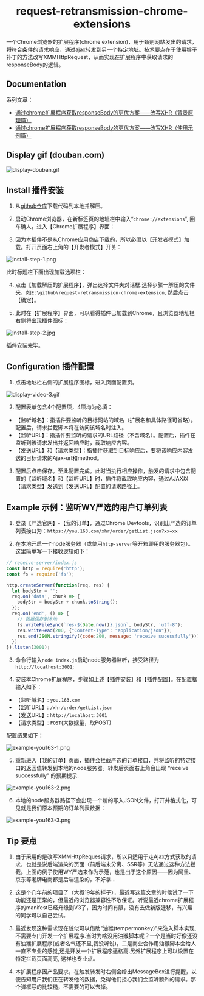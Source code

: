 <h1 align="center">request-retransmission-chrome-extensions</h1>
一个Chrome浏览器的扩展程序(chrome extension)，用于甄别网站发出的请求，将符合条件的请求响应，通过ajax转发到另一个特定地址。技术要点在于使用猴子补丁的方法改写XMMHttpRequest，从而实现在扩展程序中获取请求的responseBody的逻辑。

## Documentation

系列文章：
- [通过chrome扩展程序获取responseBody的更优方案——改写XHR（背景原理篇）](https://juejin.cn/post/7160249728137969700)
- [通过chrome扩展程序获取responseBody的更优方案——改写XHR（使用示例篇）](https://juejin.cn/post/7160249966793850910)

## Display gif (douban.com)

![display-douban.gif](https://p6-juejin.byteimg.com/tos-cn-i-k3u1fbpfcp/67c65f79c7f84977a9747d83a0c24ed8~tplv-k3u1fbpfcp-watermark.image?)

## Install 插件安装

1. 从[github仓库](https://github.com/zx69/request-retransmission-chrome-extension)下载代码到本地并解压。

2. 启动Chrome浏览器，在新标签页的地址栏中输入“`chrome://extensions`”, 回车确人，进入【Chrome扩展程序】界面：

3. 因为本插件不是从Chrome应用商店下载的，所以必须以【开发者模式】加载。打开页面右上角的【开发者模式】开关：

![install-step-1.png](https://p1-juejin.byteimg.com/tos-cn-i-k3u1fbpfcp/d07c5a2f73b14803910d77a1e4958ec9~tplv-k3u1fbpfcp-watermark.image?)

此时标题栏下面出现加载选项栏：

4. 点击【加载解压的扩展程序】，弹出选择文件夹对话框.选择步骤一解压的文件夹，如`E:\github\request-retransmission-chrome-extension`, 然后点击【确定】。

5. 此时在【扩展程序】界面，可以看得插件已加载到Chrome，且浏览器地址栏右侧将出现插件图标：

![install-step-2.jpg](https://p1-juejin.byteimg.com/tos-cn-i-k3u1fbpfcp/7cd04772c83644e5947f31007a683516~tplv-k3u1fbpfcp-watermark.image?)

插件安装完毕。

## Configuration 插件配置
1. 点击地址栏右侧的扩展程序图标，进入页面配置页。

![display-video-3.gif](https://p9-juejin.byteimg.com/tos-cn-i-k3u1fbpfcp/a7990b59ecd34d4198df099f11717ddc~tplv-k3u1fbpfcp-watermark.image?)

2. 配置表单包含4个配置项，4项均为必填：
  - 【监听域名】：指插件要监听的目标网站的域名（扩展名和具体路径可省略）。配置后，请求拦截脚本将在访问该域名时注入。
  - 【监听URL】：指插件要监听的请求的URL路径（不含域名）。配置后，插件在监听到该请求发出并返回响应时，截取响应内容。
  - 【发送URL】和【请求类型】：指插件获取到目标响应后，要将该响应内容发送的目标请求的Ajax-url和method。

3. 配置后点击保存。至此配置完成。此时当执行相应操作，触发的请求中包含配置的【监听域名】和【监听URL】时，插件将截取响应内容，通过AJAX以【请求类型】发送到【发送URL】配置的请求路径上。

## Example 示例：监听WY严选的用户订单列表

1. 登录【严选官网】-【我的订单】，通过Chrome Devtools，识别出严选的订单列表接口为：`https://you.163.com/xhr/order/getList.json?xx=xx`

2. 在本地开启一个node服务器（或使用`http-server`等开箱即用的服务器包）。这里简单写一下接收逻辑如下：

```javascript
// receive-server/index.js
const http = require('http');
const fs = require('fs');

http.createServer(function(req, res) {
  let bodyStr = '';
  req.on('data', chunk => {
    bodyStr = bodyStr + chunk.toString();
  });
  req.on('end', () => {
    // 数据保存到本地
    fs.writeFileSync(`res-${Date.now()}.json`, bodyStr, 'utf-8');
    res.writeHead(200, {"Content-Type": "application/json"});
    res.end(JSON.stringify({code:200, message: 'receive sucessfully'}));
  })
}).listen(3001);
```
3. 命令行输入`node index.js`启动node服务器监听，接受路径为`http://localhost:3001`;

4. 安装本Chrome扩展程序，步骤如上述【插件安装】和【插件配置】。在配置框输入如下：
  - 【监听域名】: `you.163.com`
  - 【监听URL】: `/xhr/order/getList.json`
  - 【发送URL】: `http://localhost:3001`
  - 【请求类型】: `POST`(大数据量，取POST)

  配置结果如下：

![example-you163-1.png](https://p9-juejin.byteimg.com/tos-cn-i-k3u1fbpfcp/f04183c592f04a6eb7adeafb7956b81d~tplv-k3u1fbpfcp-watermark.image?)

5. 重新进入【我的订单】页面，插件会拦截严选的订单接口，并将监听的特定接口的返回值转发到本地的node服务器。转发后页面右上角会出现 “receive successfully” 的预期提示.

![example-you163-2.png](https://p3-juejin.byteimg.com/tos-cn-i-k3u1fbpfcp/e45734913416418f9250b77c768e226d~tplv-k3u1fbpfcp-watermark.image?)

6. 本地的node服务器路径下会出现一个新的写入JSON文件，打开并格式化，可见就是我们原本预期的订单列表数据：

![example-you163-3.png](https://p9-juejin.byteimg.com/tos-cn-i-k3u1fbpfcp/4e7bcbf7219649f581be8c860f6fa567~tplv-k3u1fbpfcp-watermark.image?)

## Tip 要点

1. 由于采用的是改写XMMHttpReques请求，所以只适用于走Ajax方式获取的请求，也就是说后端渲染的页面（前后端未分离、SSR等）无法通过这种方法拦截。上面的例子使用WY严选来作为示范，也是出于这个原因——因为阿里、京东等老牌电商都是后端渲染的，不好拿...

2. 这是个几年前的项目了（大概19年的样子），最近写这篇文章的时候试了一下功能还是正常的，但最近的浏览器兼容性不敢保证。听说最近chrome扩展程序的manifest已经升级到V3了，因为时间有限，没有去做新版迁移，有兴趣的同学可以自己尝试。

3. 最近发现这种需求现在貌似可以借助"油猴(tempermonkey)"来注入脚本实现,不需要专门开发一个扩展程序.当时为啥没用油猴脚本呢？一个是当时好像还没有油猴扩展程序(或者名气还不显,我没听说)，二是商业合作用油猴脚本会给人一直不专业的感觉,还是开发一个扩展程序逼格高.另外扩展程序上可以设置在特定拦截页面高亮, 这样也专业点。

4. 本扩展程序因产品要求，在触发转发时右侧会给出MessageBox进行提醒，以便告知用户我们正在转发他的数据，免得他们担心我们会监听额外的请求。那个弹框写的比较糙，不需要的可以去掉。